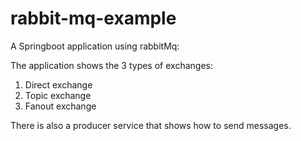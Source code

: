 # rabbit-mq-example
A Springboot application using rabbitMq:

The application shows the 3 types of exchanges:
1. Direct exchange
2. Topic exchange
3. Fanout exchange

There is also a producer service that shows how to send messages.
